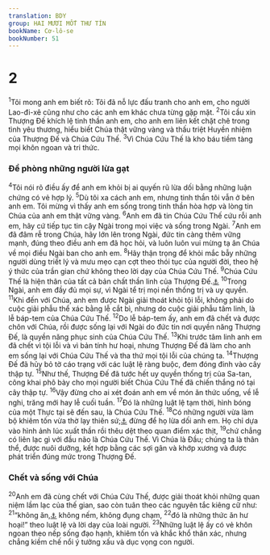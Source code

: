 ```yaml
---
translation: BDY
group: HAI MƯƠI MỐT THƯ TÍN
bookName: Cơ-lô-se 
bookNumber: 51
---
```


<div class="title"><h1>2</h1></div>
<span class="verse co_2_1"><sup>1</sup>Tôi mong anh em biết rõ: Tôi đã nỗ lực đấu tranh cho anh em, cho người Lao-đi-xê cũng như cho các anh em khác chưa từng gặp mặt. </span>
<span class="verse co_2_2"><sup>2</sup>Tôi cầu xin Thượng Đế khích lệ tinh thần anh em, cho anh em liên kết chặt chẽ trong tình yêu thương, hiểu biết Chúa thật vững vàng và thấu triệt Huyền nhiệm của Thượng Đế và Chúa Cứu Thế.</span>
<span class="verse co_2_3"><sup>3</sup>Vì Chúa Cứu Thế là kho báu tiềm tàng mọi khôn ngoan và tri thức.<div class="title"><h3>Đề phòng những người lừa gạt</h3></div>
<span class="verse co_2_4"><sup>4</sup>Tôi nói rõ điều ấy để anh em khỏi bị ai quyến rũ lừa dối bằng những luận chứng có vẻ hợp lý. </span>
<span class="verse co_2_5"><sup>5</sup>Dù tôi xa cách anh em, nhưng tinh thần tôi vẫn ở bên anh em. Tôi mừng vì thấy anh em sống trong tinh thần hòa hợp và lòng tin Chúa của anh em thật vững vàng. </span>
<span class="verse co_2_6"><sup>6</sup>Anh em đã tin Chúa Cứu Thế cứu rỗi anh em, hãy cứ tiếp tục tin cậy Ngài trong mọi việc và sống trong Ngài. </span>
<span class="verse co_2_7"><sup>7</sup>Anh em đã đâm rễ trong Chúa, hãy lớn lên trong Ngài, đức tin càng thêm vững mạnh, đúng theo điều anh em đã học hỏi, và luôn luôn vui mừng tạ ân Chúa về mọi điều Ngài ban cho anh em.</span>
<span class="verse co_2_8"><sup>8</sup>Hãy thận trọng để khỏi mắc bẫy những người dùng triết lý và mưu mẹo cạn cợt theo thói tục của người đời, theo hệ ý thức của trần gian chứ không theo lời dạy của Chúa Cứu Thế. </span>
<span class="verse co_2_9"><sup>9</sup>Chúa Cứu Thế là hiện thân của tất cả bản chất thần linh của Thượng Đế.<a href="#" data-toggle="tooltip" data-placement="bottom" title="Nt tất cả các sự đầy dẫy của Thượng Đế đều ở trong Chúa Cứu Thế với hình thể">⚓</a> </span>
<span class="verse co_2_10"><sup>10</sup>Trong Ngài, anh em đầy đủ mọi sự, vì Ngài tể trị mọi nền thống trị và uy quyền.</span>
<span class="verse co_2_11"><sup>11</sup>Khi đến với Chúa, anh em được Ngài giải thoát khỏi tội lỗi, không phải do cuộc giải phẫu thể xác bằng lễ cắt bì, nhưng do cuộc giải phẫu tâm linh, là lễ báp-tem của Chúa Cứu Thế. </span>
<span class="verse co_2_12"><sup>12</sup>Do lễ báp-tem ấy, anh em đã chết và được chôn với Chúa, rồi được sống lại với Ngài do đức tin nơi quyền năng Thượng Đế, là quyền năng phục sinh của Chúa Cứu Thế.</span>
<span class="verse co_2_13"><sup>13</sup>Khi trước tâm linh anh em đã chết vì tội lỗi và vì bản tính hư hoại, nhưng Thượng Đế đã làm cho anh em sống lại với Chúa Cứu Thế và tha thứ mọi tội lỗi của chúng ta. </span>
<span class="verse co_2_14"><sup>14</sup>Thượng Đế đã hủy bỏ tờ cáo trạng với các luật lệ ràng buộc, đem đóng đinh vào cây thập tự. </span>
<span class="verse co_2_15"><sup>15</sup>Như thế, Thượng Đế đã tước hết uy quyền thống trị của Sa-tan, công khai phô bày cho mọi người biết Chúa Cứu Thế đã chiến thắng nó tại cây thập tự.</span>
<span class="verse co_2_16"><sup>16</sup>Vậy đừng cho ai xét đoán anh em về món ăn thức uống, về lễ nghi, trăng mới hay lễ cuối tuần. </span>
<span class="verse co_2_17"><sup>17</sup>Đó là những luật lệ tạm thời, hình bóng của một Thực tại sẽ đến sau, là Chúa Cứu Thế. </span>
<span class="verse co_2_18"><sup>18</sup>Có những người vừa làm bộ khiêm tốn vừa thờ lạy thiên sứ;<a href="#" data-toggle="tooltip" data-placement="bottom" title="chỉ về các ác quỷ, cũng gọi là thiên sứ ác">⚓</a> đừng để họ lừa dối anh em. Họ chỉ dựa vào hình ảnh lúc xuất thần rồi thêu dệt theo quan điểm xác thịt, </span>
<span class="verse co_2_19"><sup>19</sup>chứ chẳng có liên lạc gì với đầu não là Chúa Cứu Thế. Vì Chúa là Đầu; chúng ta là thân thể, được nuôi dưỡng, kết hợp bằng các sợi gân và khớp xương và được phát triển đúng mức trong Thượng Đế.<div class="title"><h3>Chết và sống với Chúa</h3></div>
<span class="verse co_2_20"><sup>20</sup>Anh em đã cùng chết với Chúa Cứu Thế, được giải thoát khỏi những quan niệm lầm lạc của thế gian, sao còn tuân theo các nguyên tắc kiêng cữ như: </span>
<span class="verse co_2_21"><sup>21</sup>“không ăn,<a href="#" data-toggle="tooltip" data-placement="bottom" title="Nt không lấy">⚓</a> không nếm, không đụng chạm, </span>
<span class="verse co_2_22"><sup>22</sup>đó là những thức ăn hư hoại!” theo luật lệ và lời dạy của loài người. </span>
<span class="verse co_2_23"><sup>23</sup>Những luật lệ ấy có vẻ khôn ngoan theo nếp sống đạo hạnh, khiêm tốn và khắc khổ thân xác, nhưng chẳng kiềm chế nổi ý tưởng xấu và dục vọng con người.</span></span></span>